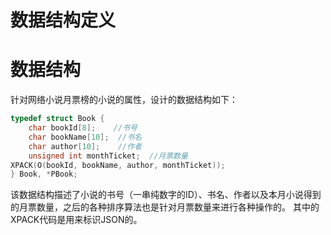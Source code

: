 # 数据结构定义
# 数据结构
针对网络小说月票榜的小说的属性，设计的数据结构如下：
```cpp
typedef struct Book {
    char bookId[8];    //书号
    char bookName[10];  //书名
    char author[10];    //作者
    unsigned int monthTicket;  //月票数量
XPACK(O(bookId, bookName, author, monthTicket));
} Book, *PBook;
```

该数据结构描述了小说的书号（一串纯数字的ID）、书名、作者以及本月小说得到的月票数量，之后的各种排序算法也是针对月票数量来进行各种操作的。
其中的XPACK代码是用来标识JSON的。



